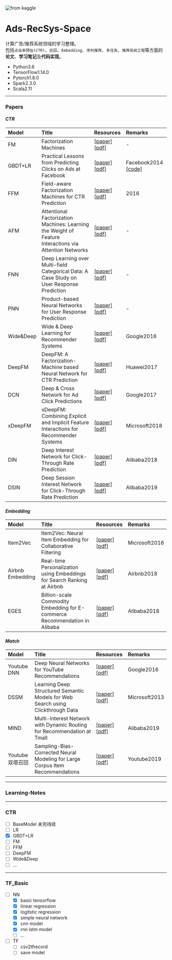 ![from kaggle](halite-banner.gif)  

# **Ads-RecSys-Space**

计算广告/推荐系统领域的学习整理。  
包括`点击率预估(CTR)`、`召回`、`Embedding`、`序列推荐`、`多任务`、`推荐系统工程`等方面的**论文**、**学习笔记**及**代码实现**。
* Python3.6
* TensorFlow1.14.0
* Pytorch1.8.0
* Spark2.3.0
* Scala2.11

---
### Papers
#### *CTR*
| Model | Title | Resources | Remarks |
|:-------|:----------|:------------|:------|
|FM|Factorization Machines|[[paper]](https://cseweb.ucsd.edu/classes/fa17/cse291-b/reading/Rendle2010FM.pdf) [[pdf]](./papers/Rendle2010FM.pdf)|-|
|GBDT+LR |Practical Lessons from Predicting Clicks on Ads at Facebook|[[paper]](https://research.fb.com/publications/practical-lessons-from-predicting-clicks-on-ads-at-facebook/) [[pdf]](./papers/practical-lessons-from-predicting-clicks-on-ads-at-facebook.pdf) |Facebook2014 [[code]](https://github.com/zspo/gbdt-xgboost-lr)|
|FFM|Field-aware Factorization Machines for CTR Prediction|[[paper]](https://dl.acm.org/doi/abs/10.1145/2959100.2959134) [[pdf]](./papers/ffm.pdf)|2016|
|AFM|Attentional Factorization Machines: Learning the Weight of Feature Interactions via Attention Networks|[[paper]](https://arxiv.org/abs/1708.04617) [[pdf]](./papers/afm.pdf)|-|
|FNN|Deep Learning over Multi-field Categorical Data: A Case Study on User Response Prediction|[[paper]](https://arxiv.org/abs/1601.02376) [[pdf]](./papers/fnn.pdf)|-|
|PNN|Product-based Neural Networks for User Response Prediction|[[paper]](https://arxiv.org/abs/1611.00144) [[pdf]](./papers/pnn.pdf)|-|
|Wide&Deep|Wide & Deep Learning for Recommender Systems|[[paper]](https://arxiv.org/pdf/1606.07792.pdf) [[pdf]](./papers/Wide&Deep.pdf)|Google2016|
|DeepFM|DeepFM: A Factorization-Machine based Neural Network for CTR Prediction|[[paper]](https://arxiv.org/abs/1703.04247) [[pdf]](./papers/deeofm.pdf)|Huawei2017|
|DCN|Deep & Cross Network for Ad Click Predictions|[[paper]](https://arxiv.org/abs/1708.05123) [[pdf]](./papers/dcn.pdf)|Google2017|
|xDeepFM|xDeepFM: Combining Explicit and Implicit Feature Interactions for Recommender Systems|[[paper]](https://arxiv.org/abs/1803.05170) [[pdf]](./papers/xdeepfm.pdf)|Microsoft2018|
|DIN|Deep Interest Network for Click-Through Rate Prediction|[[paper]](https://arxiv.org/abs/1706.06978) [[pdf]](./papers/din.pdf)|Alibaba2018|
|DSIN|Deep Session Interest Network for Click-Through Rate Prediction|[[paper]](https://arxiv.org/abs/1905.06482) [[pdf]](./papers/dsin.pdf)|Alibaba2019|

#### *Embedding*
| Model | Title | Resources | Remarks |
|:-------|:----------|:------------|:------|
|Item2Vec|Item2Vec: Neural Item Embedding for Collaborative Filtering|[[paper]](https://arxiv.org/abs/1603.04259) [[pdf]](./papers/item2vec.pdf)|Microsoft2016|
|Airbnb Embedding|Real-time Personalization using Embeddings for Search Ranking at Airbnb|[[paper]](https://dl.acm.org/doi/abs/10.1145/3219819.3219885) [[pdf]](./papers/airbnb_embedding.pdf)|Airbnb2018|
|EGES|Billion-scale Commodity Embedding for E-commerce Recommendation in Alibaba|[[paper]](https://arxiv.org/abs/1803.02349) [[pdf]](./papers/EGES.pdf)|Alibaba2018

#### *Match*
| Model | Title | Resources | Remarks |
|:-------|:----------|:------------|:------|
|Youtube DNN|Deep Neural Networks for YouTube Recommendations|[[paper]](https://research.google/pubs/pub45530/) [[pdf]](./papers/youtube_dnn.pdf)|Google2016|
|DSSM|Learning Deep Structured Semantic Models for Web Search using Clickthrough Data|[[paper]](https://dl.acm.org/doi/abs/10.1145/2505515.2505665) [[pdf]](./papers/dssm.pdf)|Microsoft2013|
|MIND|Multi-Interest Network with Dynamic Routing for Recommendation at Tmall|[[paper]](https://arxiv.org/abs/1904.08030) [[pdf]](./papers/mind.pdf)|Alibaba2019|
|Youtube 双塔召回|Sampling-Bias-Corrected Neural Modeling for Large Corpus Item Recommendations|[[paper]](https://dl.acm.org/doi/10.1145/3298689.3346996) [[pdf]](./papers/youtube2019.pdf)|Youtube2019|

---
### Learning-Notes


---
### CTR
* [ ] BaseModel 未完待续
* [ ] LR  
* [x] GBDT+LR  
* [ ] FM  
* [ ] FFM  
* [ ] DeepFM  
* [ ] Wide&Deep  
* [ ] ...

---
### TF_Basic
* [ ] NN
    * [x] basic tensorflow
    * [x] linear regression
    * [x] logitstic regression
    * [x] simple neural network
    * [x] cnn model
    * [x] rnn lstm model 
    * [ ] ...

* [ ] TF
    * [ ] csv2tfrecord
    * [ ] save model
